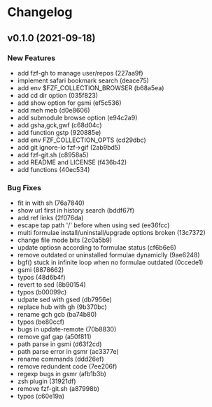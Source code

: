 # Changelog

## v0.1.0 (2021-09-18) 

### New Features

 - add fzf-gh to manage user/repos (227aa9f)
 - implement safari bookmark search (deace75)
 - add env $FZF_COLLECTION_BROWSER (b68a5ea)
 - add cd dir option (035f823)
 - add show option for gsmi (ef5c536)
 - add meh meb (d0e8606)
 - add submodule browse option (e94c2a9)
 - add gsha,gck,gwf (c68d04c)
 - add function gstp (920885e)
 - add env FZF_COLLECTION_OPTS (cd29dbc)
 - add git ignore-io fzf->gif (2ab9bd5)
 - add fzf-git.sh (c8958a5)
 - add README and LICENSE (f436b42)
 - add functions (40ec534)

### Bug Fixes

 - fit in with sh (76a7840)
 - show url first in history search (bddf67f)
 - add ref links (2f076da)
 - escape tap path '/' before when using sed (ee36fcc)
 - multi formulae install/uninstall/upgrade options broken (13c7372)
 - change file mode bits (2c0a5b9)
 - update optiosn according to formulae status (cf6b6e6)
 - remove outdated or uninstalled formulae dynamiclly (9ae6248)
 - bgf() stuck in infinite loop when no formulae outdated (0ccede1)
 - gsmi (8878662)
 - typos (48d6b4f)
 - revert to sed (8b90154)
 - typos (b00099c)
 - udpate sed with gsed (db7956e)
 - replace hub with gh (9b370bc)
 - rename gch gcb (ba74b80)
 - typos (be80ccf)
 - bugs in update-remote (70b8830)
 - remove gaf gap (a50f811)
 - path parse in gsmi (d63f2cd)
 - path parse error in gsmr (ac3377e)
 - rename commands (ddd26ef)
 - remove redundent code (7ee206f)
 - regexp bugs in gsmr (afb1b3b)
 - zsh plugin (31921df)
 - remove fzf-git.sh (a87998b)
 - typos (c60e19a)

